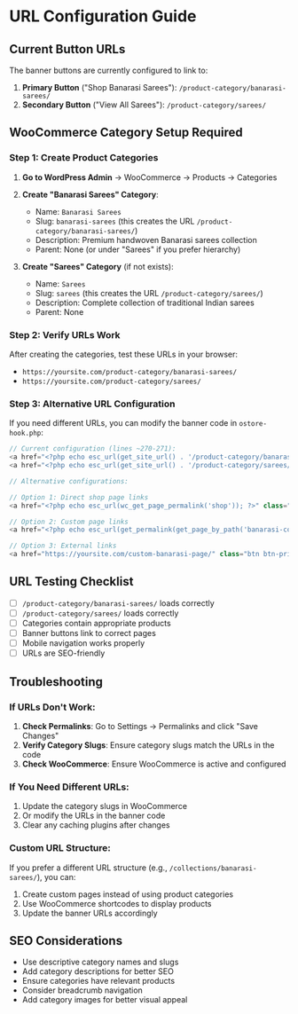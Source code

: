 # URL Configuration Guide

## Current Button URLs

The banner buttons are currently configured to link to:

1. **Primary Button** ("Shop Banarasi Sarees"): `/product-category/banarasi-sarees/`
2. **Secondary Button** ("View All Sarees"): `/product-category/sarees/`

## WooCommerce Category Setup Required

### Step 1: Create Product Categories

1. **Go to WordPress Admin** → WooCommerce → Products → Categories

2. **Create "Banarasi Sarees" Category**:
   - Name: `Banarasi Sarees`
   - Slug: `banarasi-sarees` (this creates the URL `/product-category/banarasi-sarees/`)
   - Description: Premium handwoven Banarasi sarees collection
   - Parent: None (or under "Sarees" if you prefer hierarchy)

3. **Create "Sarees" Category** (if not exists):
   - Name: `Sarees`
   - Slug: `sarees` (this creates the URL `/product-category/sarees/`)
   - Description: Complete collection of traditional Indian sarees
   - Parent: None

### Step 2: Verify URLs Work

After creating the categories, test these URLs in your browser:
- `https://yoursite.com/product-category/banarasi-sarees/`
- `https://yoursite.com/product-category/sarees/`

### Step 3: Alternative URL Configuration

If you need different URLs, you can modify the banner code in `ostore-hook.php`:

```php
// Current configuration (lines ~270-271):
<a href="<?php echo esc_url(get_site_url() . '/product-category/banarasi-sarees/'); ?>" class="btn btn-primary btn-effect">
<a href="<?php echo esc_url(get_site_url() . '/product-category/sarees/'); ?>" class="btn btn-secondary btn-effect">

// Alternative configurations:

// Option 1: Direct shop page links
<a href="<?php echo esc_url(wc_get_page_permalink('shop')); ?>" class="btn btn-primary btn-effect">

// Option 2: Custom page links
<a href="<?php echo esc_url(get_permalink(get_page_by_path('banarasi-collection'))); ?>" class="btn btn-primary btn-effect">

// Option 3: External links
<a href="https://yoursite.com/custom-banarasi-page/" class="btn btn-primary btn-effect">
```

## URL Testing Checklist

- [ ] `/product-category/banarasi-sarees/` loads correctly
- [ ] `/product-category/sarees/` loads correctly  
- [ ] Categories contain appropriate products
- [ ] Banner buttons link to correct pages
- [ ] Mobile navigation works properly
- [ ] URLs are SEO-friendly

## Troubleshooting

### If URLs Don't Work:
1. **Check Permalinks**: Go to Settings → Permalinks and click "Save Changes"
2. **Verify Category Slugs**: Ensure category slugs match the URLs in the code
3. **Check WooCommerce**: Ensure WooCommerce is active and configured

### If You Need Different URLs:
1. Update the category slugs in WooCommerce
2. Or modify the URLs in the banner code
3. Clear any caching plugins after changes

### Custom URL Structure:
If you prefer a different URL structure (e.g., `/collections/banarasi-sarees/`), you can:
1. Create custom pages instead of using product categories
2. Use WooCommerce shortcodes to display products
3. Update the banner URLs accordingly

## SEO Considerations

- Use descriptive category names and slugs
- Add category descriptions for better SEO
- Ensure categories have relevant products
- Consider breadcrumb navigation
- Add category images for better visual appeal